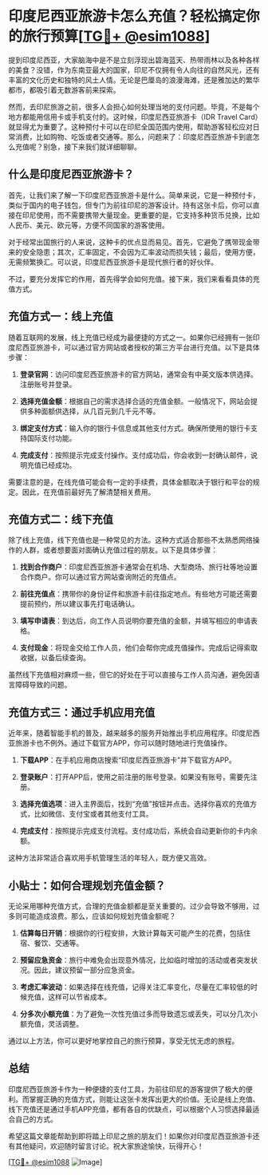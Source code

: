 # 印度尼西亚旅游卡怎么充值？轻松搞定你的旅行预算[[TG💪+ @esim1088](https://t.me/s/esim1088)]

提到印度尼西亚，大家脑海中是不是立刻浮现出碧海蓝天、热带雨林以及各种各样的美食？没错，作为东南亚最大的国家，印尼不仅拥有令人向往的自然风光，还有丰富的文化历史和独特的风土人情。无论是巴厘岛的浪漫海滩，还是雅加达的繁华都市，都吸引着无数游客前来探索。

然而，去印尼旅游之前，很多人会担心如何处理当地的支付问题。毕竟，不是每个地方都能用信用卡或手机支付的。这时候，印度尼西亚旅游卡（IDR Travel Card）就显得尤为重要了。这种预付卡可以在印尼全国范围内使用，帮助游客轻松应对日常消费，比如购物、吃饭或者交通等。那么，问题来了：印度尼西亚旅游卡到底怎么充值呢？别急，接下来我们就详细聊聊。

## 什么是印度尼西亚旅游卡？

首先，让我们来了解一下印度尼西亚旅游卡是什么。简单来说，它是一种预付卡，类似于国内的电子钱包，但专门为前往印尼的游客设计。持有这张卡后，你可以直接在印尼使用，而不需要携带大量现金。更重要的是，它支持多种货币兑换，比如人民币、美元、欧元等，方便不同国家的游客使用。

对于经常出国旅行的人来说，这种卡的优点显而易见。首先，它避免了携带现金带来的安全隐患；其次，汇率固定，不会因为汇率波动而损失钱；最后，使用方便，无需频繁换汇。可以说，印度尼西亚旅游卡是现代旅行者的好伙伴。

不过，要充分发挥它的作用，首先得学会如何充值。接下来，我们来看看具体的充值方式。

## 充值方式一：线上充值

随着互联网的发展，线上充值已经成为最便捷的方式之一。如果你已经拥有一张印度尼西亚旅游卡，可以通过官方网站或者授权的第三方平台进行充值。以下是具体步骤：

1. **登录官网**：访问印度尼西亚旅游卡的官方网站，通常会有中英文版本供选择。注册账号并登录。
   
2. **选择充值金额**：根据自己的需求选择合适的充值金额。一般情况下，网站会提供多种面额供选择，从几百元到几千元不等。

3. **绑定支付方式**：输入你的银行卡信息或其他支付方式。确保所使用的银行卡支持国际支付功能。

4. **完成支付**：按照提示完成支付操作。支付成功后，你会收到一封确认邮件，说明充值已经成功。

需要注意的是，在线充值可能会有一定的手续费，具体金额取决于银行和平台的规定。因此，在充值前最好先了解清楚相关费用。

## 充值方式二：线下充值

除了线上充值，线下充值也是一种常见的方法。这种方式适合那些不太熟悉网络操作的人群，或者想要面对面确认充值过程的朋友。以下是具体步骤：

1. **找到合作商户**：印度尼西亚旅游卡通常会在机场、大型商场、旅行社等地设置合作商户。你可以通过官方网站查询附近的充值点。

2. **前往充值点**：携带你的身份证件和旅游卡前往指定地点。有些地方可能还需要提前预约，所以建议事先打电话确认。

3. **填写申请表**：到达后，向工作人员说明你要充值的金额，并填写相应的申请表格。

4. **支付现金**：将现金交给工作人员，他们会帮你完成充值操作。完成后记得索取收据，以备后续查询。

虽然线下充值相对麻烦一些，但它的好处在于可以直接与工作人员沟通，避免因语言障碍导致的问题。

## 充值方式三：通过手机应用充值

近年来，随着智能手机的普及，越来越多的服务开始推出手机应用程序。印度尼西亚旅游卡也不例外。通过下载官方APP，你可以随时随地进行充值操作。

1. **下载APP**：在手机应用商店搜索“印度尼西亚旅游卡”并下载官方APP。

2. **登录账户**：打开APP后，使用之前注册的账号登录。如果没有账号，需要先注册。

3. **选择充值选项**：进入主界面后，找到“充值”按钮并点击。选择你喜欢的充值方式，比如微信、支付宝或者其他支付工具。

4. **完成支付**：按照提示完成支付流程。支付成功后，系统会自动更新你的卡内余额。

这种方法非常适合喜欢用手机管理生活的年轻人，既方便又高效。

## 小贴士：如何合理规划充值金额？

无论采用哪种充值方式，合理的充值金额都是至关重要的。过少会导致不够用，过多则可能造成浪费。那么，应该如何规划充值金额呢？

1. **估算每日开销**：根据你的行程安排，大致计算每天可能产生的花费，包括住宿、餐饮、交通等。

2. **预留应急资金**：旅行中难免会出现意外情况，比如临时增加的活动或者突发状况。因此，建议预留一部分应急资金。

3. **考虑汇率波动**：如果选择在线充值，记得关注汇率变化，尽量在汇率较低的时候充值，这样可以节省成本。

4. **分多次小额充值**：为了避免一次性充值过多而导致遗忘或丢失，可以分几次小额充值，灵活调整。

通过以上方法，你可以更好地掌控自己的旅行预算，享受无忧无虑的旅程。

## 总结

印度尼西亚旅游卡作为一种便捷的支付工具，为前往印尼的游客提供了极大的便利。而掌握正确的充值方式，则能让这张卡发挥出更大的价值。无论是线上充值、线下充值还是通过手机APP充值，都有各自的优缺点，可以根据个人习惯选择最适合自己的方式。

希望这篇文章能帮助到即将踏上印尼之旅的朋友们！如果你对印度尼西亚旅游卡还有其他疑问，欢迎随时留言讨论。祝大家旅途愉快，玩得开心！

[[TG💪+ @esim1088](https://t.me/s/esim1088) ![Image](https://i.postimg.cc/4NQfJmqS/Snipaste-2025-05-13-00-14-12.png)]
